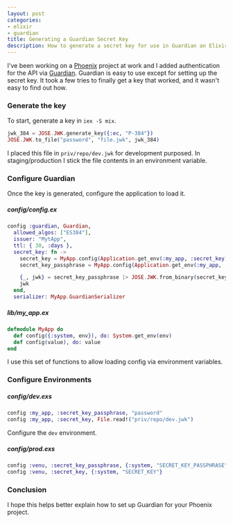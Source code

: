 ```yaml
---
layout: post
categories:
- elixir
- guardian
title: Generating a Guardian Secret Key
description: How to generate a secret key for use in Guardian an Elixir authentication package.
---
```


I've been working on a [Phoenix][phoenix] project at work and I added authentication for the API via [Guardian][guardian]. Guardian is easy to use except for setting up the secret key. It took a few tries to finally get a key that worked, and it wasn't easy to find out how.


### Generate the key

To start, generate a key in `iex -S mix`.

```elixir
jwk_384 = JOSE.JWK.generate_key({:ec, "P-384"})
JOSE.JWK.to_file("password", "file.jwk", jwk_384)
```

I placed this file in `priv/repo/dev.jwk` for development purposed. In staging/production I stick the file contents in an environment variable.

### Configure Guardian

Once the key is generated, configure the application to load it.

##### config/config.ex

```elixir
config :guardian, Guardian,
  allowed_algos: ["ES384"],
  issuer: "MytApp",
  ttl: { 30, :days },
  secret_key: fn ->
    secret_key = MyApp.config(Application.get_env(:my_app, :secret_key))
    secret_key_passphrase = MyApp.config(Application.get_env(:my_app, :secret_key_passphrase))

    {_, jwk} = secret_key_passphrase |> JOSE.JWK.from_binary(secret_key)
    jwk
  end,
  serializer: MyApp.GuardianSerializer
```

##### lib/my_app.ex

```elixir
defmodule MyApp do
  def config({:system, env}), do: System.get_env(env)
  def config(value), do: value
end
```

I use this set of functions to allow loading config via environment variables.

### Configure Environments

##### config/dev.exs

```elixir
config :my_app, :secret_key_passphrase, "password"
config :my_app, :secret_key, File.read!("priv/repo/dev.jwk")
```

Configure the `dev` environment.


##### config/prod.exs

```elixir
config :venu, :secret_key_passphrase, {:system, "SECRET_KEY_PASSPHRASE"}
config :venu, :secret_key, {:system, "SECRET_KEY"}
```

### Conclusion

I hope this helps better explain how to set up Guardian for your Phoenix project.

[phoenix]: http://www.phoenixframework.org/
[guardian]: https://github.com/ueberauth/guardian
